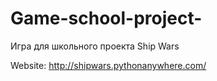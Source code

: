 # Game-school-project-

Игра для школьного проекта Ship Wars 

Website: http://shipwars.pythonanywhere.com/


